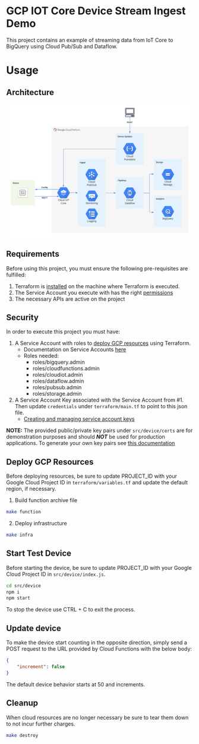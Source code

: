 # GCP IOT Core Device Stream Ingest Demo

This project contains an example of streaming data from IoT Core to BigQuery using Cloud Pub/Sub and Dataflow. 

# Usage

## Architecture

![](/resources/IOT_Core_Device_Stream_Ingest_Demo.png)

## Requirements

Before using this project, you must ensure the following pre-requisites are fulfilled: 

1. Terraform is [installed](#software-dependencies) on the machine where Terraform is executed.
2. The Service Account you execute with has the right [permissions](#security)
3. The necessary APIs are active on the project

## Security 

In order to execute this project you must have:

1. A Service Account with roles to [deploy GCP resources](#deploy-gcp-resources) using Terraform.
    - Documentation on Service Accounts [here](https://cloud.google.com/iam/docs/creating-managing-service-accounts)
    - Roles needed:
        - roles/bigquery.admin
        - roles/cloudfunctions.admin
        - roles/cloudiot.admin
        - roles/dataflow.admin
        - roles/pubsub.admin
        - roles/storage.admin
2. A Service Account Key associated with the Service Account from #1. Then update `credentials` under `terraform/main.tf` to point to this json file. 
    - [Creating and managing service account keys](https://cloud.google.com/iam/docs/creating-managing-service-account-keys)


**NOTE:** The provided public/private key pairs under `src/device/certs` are for demonstration purposes and should ***NOT*** be used for production applications. To generate your own key pairs see [this documentation](https://cloud.google.com/iot/docs/how-tos/credentials/keys)

## Deploy GCP Resources

Before deploying resources, be sure to update PROJECT_ID with your Google Cloud Project ID in `terraform/variables.tf` and update the default region, if necessary. 

1. Build function archive file

```bash
make function
```

2. Deploy infrastructure
```bash
make infra
```

## Start Test Device

Before starting the device, be sure to update PROJECT_ID with your Google Cloud Project ID in `src/device/index.js`.  

```bash
cd src/device
npm i
npm start
```

To stop the device use CTRL + C to exit the process. 

## Update device 

To make the device start counting in the opposite direction, simply send a POST request to the URL provided by Cloud Functions with the below body:

```json
{
    "increment": false
}
```

The default device behavior starts at 50 and increments. 

## Cleanup

When cloud resources are no longer necessary be sure to tear them down to not incur further charges. 

```bash
make destroy
```
